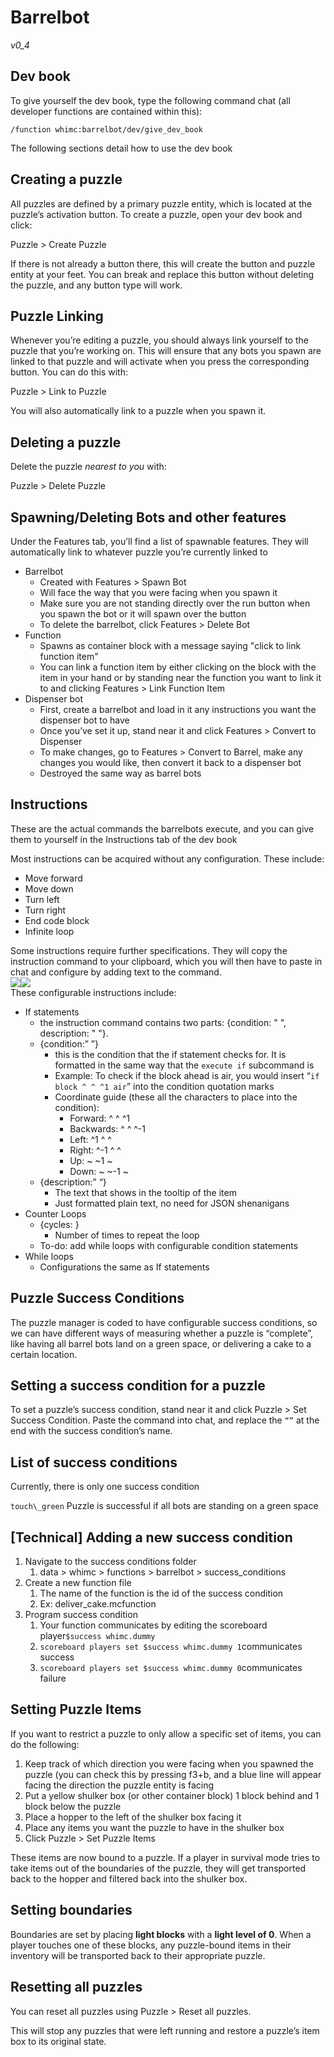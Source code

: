 # Barrelbot

_v0_4_

##  Dev book

To give yourself the dev book, type the following command chat (all developer functions are contained within this):

`/function whimc:barrelbot/dev/give_dev_book`

The following sections detail how to use the dev book

## Creating a puzzle

All puzzles are defined by a primary puzzle entity, which is located at the puzzle’s activation button. To create a puzzle, open your dev book and click:

Puzzle > Create Puzzle

If there is not already a button there, this will create the button and puzzle entity at your feet. You can break and replace this button without deleting the puzzle, and any button type will work.

## Puzzle Linking

Whenever you’re editing a puzzle, you should always link yourself to the puzzle that you’re working on. This will ensure that any bots you spawn are linked to that puzzle and will activate when you press the corresponding button. You can do this with:

Puzzle > Link to Puzzle

You will also automatically link to a puzzle when you spawn it.

## Deleting a puzzle

Delete the puzzle *nearest to you* with:

Puzzle > Delete Puzzle

## Spawning/Deleting Bots and other features

Under the Features tab, you’ll find a list of spawnable features. They will automatically link to whatever puzzle you’re currently linked to

* Barrelbot
    * Created with Features > Spawn Bot
    * Will face the way that you were facing when you spawn it
    * Make sure you are not standing directly over the run button when you spawn the bot or it will spawn over the button
    * To delete the barrelbot, click Features > Delete Bot
* Function
    * Spawns as container block with a message saying "click to link function item"
    * You can link a function item by either clicking on the block with the item in your hand or by standing near the function you want to link it to and clicking Features > Link Function Item
* Dispenser bot
    * First, create a barrelbot and load in it any instructions you want the dispenser bot to have
    * Once you’ve set it up, stand near it and click Features > Convert to Dispenser
    * To make changes, go to Features > Convert to Barrel, make any changes you would like, then convert it back to a dispenser bot
    * Destroyed the same way as barrel bots

## Instructions

These are the actual commands the barrelbots execute, and you can give them to yourself in the Instructions tab of the dev book

Most instructions can be acquired without any configuration. These include:

* Move forward
* Move down
* Turn left
* Turn right
* End code block
* Infinite loop

Some instructions require further specifications. They will copy the instruction command to your clipboard, which you will then have to paste in chat and configure by adding text to the command.\
![](instruction-images/instructions-book.png)![](instruction-images/condition-arguments.png)\
These configurable instructions include:

* If statements
    * the instruction command contains two parts: {condition: " ", description: " "}. 
    * {condition:”  ”}
        * this is the condition that the if statement checks for. It is formatted in the same way that the `execute if` subcommand is
        * Example: To check if the block ahead is air, you would insert “`if block ^ ^ ^1 air`” into the condition quotation marks
        * Coordinate guide (these all the characters to place into the condition):
            * Forward: ^ ^ ^1
            * Backwards: ^ ^ ^-1
            * Left: ^1 ^ ^
            * Right: ^-1 ^ ^
            * Up: ~ ~1 ~
            * Down: ~ ~-1 ~
    * {description:”  “}
        * The text that shows in the tooltip of the item
        * Just formatted plain text, no need for JSON shenanigans
* Counter Loops
    * {cycles: }
        * Number of times to repeat the loop
    * To-do: add while loops with configurable condition statements
* While loops
    * Configurations the same as If statements

## Puzzle Success Conditions

The puzzle manager is coded to have configurable success conditions, so we can have different ways of measuring whether a puzzle is “complete”, like having all barrel bots land on a green space, or delivering a cake to a certain location.

## Setting a success condition for a puzzle

To set a puzzle’s success condition, stand near it and click Puzzle > Set Success Condition. Paste the command into chat, and replace the `“”` at the end with the success condition’s name.

## List of success conditions

Currently, there is only one success condition

`touch\_green`
  Puzzle is successful if all bots are standing on a green space

## [Technical] Adding a new success condition

1. Navigate to the success conditions folder
    1. data > whimc > functions > barrelbot > success\_conditions
2. Create a new function file
    1. The name of the function is the id of the success condition
    2. Ex: deliver\_cake.mcfunction
3. Program success condition
    1. Your function communicates by editing the scoreboard player`$success whimc.dummy`
    2. `scoreboard players set $success whimc.dummy 1`communicates success
    3. `scoreboard players set $success whimc.dummy 0`communicates failure

## Setting Puzzle Items

If you want to restrict a puzzle to only allow a specific set of items, you can do the following:

1. Keep track of which direction you were facing when you spawned the puzzle (you can check this by pressing f3+b, and a blue line will appear facing the direction the puzzle entity is facing
2. Put a yellow shulker box (or other container block) 1 block behind and 1 block below the puzzle
3. Place a hopper to the left of the shulker box facing it
4. Place any items you want the puzzle to have in the shulker box
5. Click Puzzle > Set Puzzle Items

These items are now bound to a puzzle. If a player in survival mode tries to take items out of the boundaries of the puzzle, they will get transported back to the hopper and filtered back into the shulker box.

## Setting boundaries

Boundaries are set by placing **light blocks** with a **light level of 0**. When a player touches one of these blocks, any puzzle-bound items in their inventory will be transported back to their appropriate puzzle.

## Resetting all puzzles

You can reset all puzzles using Puzzle > Reset all puzzles.

This will stop any puzzles that were left running and restore a puzzle’s item box to its original state.

